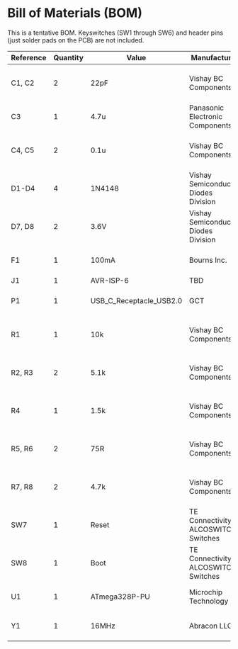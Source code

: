 # Bill of Materials (BOM)

This is a tentative BOM. Keyswitches (SW1 through SW6) and header pins (just solder pads on the PCB) are not included.

| Reference | Quantity | Value | Manufacturer | Manufacturer Part No. | DigiKey Link |
| --- | --- | --- | --- | --- | --- |
| C1, C2 | 2 | 22pF | Vishay BC Components | K220J15C0GH53L2 | https://www.digikey.com/product-detail/en/vishay-bc-components/K220J15C0GH53L2/BC5147-ND/2821627 |
| C3 | 1 | 4.7u | Panasonic Electronic Components | ECE-A1HKA4R7 | https://www.digikey.com/product-detail/en/panasonic-electronic-components/ECE-A1HKA4R7/P827-ND/6934 |
| C4, C5 | 2 | 0.1u | Vishay BC Components | K104Z15Y5VF5TL2 | https://www.digikey.com/product-detail/en/vishay-bc-components/K104Z15Y5VF5TL2/BC1160CT-ND/286782 |
| D1-D4 | 4 | 1N4148 | Vishay Semiconductor Diodes Division | TZX3V6B-TR | https://www.digikey.com/product-detail/en/vishay-semiconductor-diodes-division/TZX3V6B-TR/TZX3V6B-TRGICT-ND/9601328 |
| D7, D8 | 2 | 3.6V | Vishay Semiconductor Diodes Division | 1N4148TR | https://www.digikey.com/product-detail/en/vishay-semiconductor-diodes-division/1N4148TR/1N4148VSCT-ND/3104297 |
| F1 | 1 | 100mA | Bourns Inc. | MF-R010 |https://www.digikey.com/product-detail/en/bourns-inc/MF-R010/MF-R010-ND/259959 |
| J1 | 1 | AVR-ISP-6 | TBD | TBD | TBD |
| P1 | 1 | USB_C_Receptacle_USB2.0 | GCT | USB4085-GF-A | https://www.digikey.com/product-detail/en/USB4085-GF-A/2073-USB4085-GF-ACT-ND/9859733 |
| R1 | 1 | 10k | Vishay BC Components | SFR16S0001002JA500 | https://www.digikey.com/product-detail/en/vishay-bc-components/SFR16S0001002JA500/BC4294CT-ND/7351724 |
| R2, R3 | 2 | 5.1k | Vishay BC Components | MBA02040C5101FCT00 | https://www.digikey.com/product-detail/en/vishay-bc-components/MBA02040C5101FCT00/BC3294CT-ND/6138797 |
| R4 | 1 | 1.5k | Vishay BC Components | SFR16S0001501JA500 | https://www.digikey.com/product-detail/en/vishay-bc-components/SFR16S0001501JA500/BC4304CT-ND/7351734 |
| R5, R6 | 2 | 75R | Vishay BC Components | SFR16S0007509FR500 | https://www.digikey.com/product-detail/en/vishay-bc-components/SFR16S0007509FR500/PPC75-0XCT-ND/594880 |
| R7, R8 | 2 | 4.7k | Vishay BC Components | MBA02040C5101FCT00 | https://www.digikey.com/product-detail/en/vishay-bc-components/MBA02040C4701FCT00/BC3275CT-ND/6138778 |
| SW7 | 1 | Reset | TE Connectivity ALCOSWITCH Switches | 1825910-3 | https://www.digikey.com/product-detail/en/te-connectivity-alcoswitch-switches/1825910-3/450-3354-ND/2400476 |
| SW8 | 1 | Boot | TE Connectivity ALCOSWITCH Switches | 1825910-2 | https://www.digikey.com/product-detail/en/te-connectivity-alcoswitch-switches/1825910-2/450-1649-ND/1632535 |
| U1 | 1 | ATmega328P-PU | Microchip Technology | ATMEGA328P-PU | https://www.digikey.com/product-detail/en/microchip-technology/ATMEGA328P-PU/ATMEGA328P-PU-ND/1914589 |
| Y1 | 1 | 16MHz | Abracon LLC | ABL-16.000MHZ-B2 | https://www.digikey.com/product-detail/en/abracon-llc/ABL-16-000MHZ-B2/535-9041-ND/675236 |
